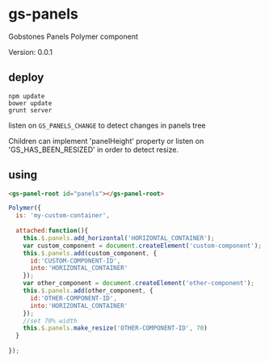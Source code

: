 # gs-panels

Gobstones Panels Polymer component

Version: 0.0.1

## deploy

```
npm update
bower update
grunt server
```

listen on `GS_PANELS_CHANGE` to detect changes in panels tree

Children can implement 'panelHeight' property or listen on 'GS_HAS_BEEN_RESIZED' in order to detect resize.

## using

```html
<gs-panel-root id="panels"></gs-panel-root>
```

```javascript
Polymer({
  is: 'my-custom-container',
  
  attached:function(){
    this.$.panels.add_horizontal('HORIZONTAL_CONTAINER');
    var custom_component = document.createElement('custom-component');
    this.$.panels.add(custom_component, {
      id:'CUSTOM-COMPONENT-ID', 
      into:'HORIZONTAL_CONTAINER'
    });
    var other_component = document.createElement('other-component');
    this.$.panels.add(other_component, {
      id:'OTHER-COMPONENT-ID', 
      into:'HORIZONTAL_CONTAINER'
    });
    //set 70% width
    this.$.panels.make_resize('OTHER-COMPONENT-ID', 70)
  }
    
});
```
